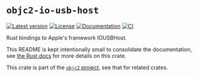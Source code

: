# `objc2-io-usb-host`

[![Latest version](https://badgen.net/crates/v/objc2-io-usb-host)](https://crates.io/crates/objc2-io-usb-host)
[![License](https://badgen.net/badge/license/Zlib%20OR%20Apache-2.0%20OR%20MIT/blue)](../../LICENSE.md)
[![Documentation](https://docs.rs/objc2-io-usb-host/badge.svg)](https://docs.rs/objc2-io-usb-host/)
[![CI](https://github.com/madsmtm/objc2/actions/workflows/ci.yml/badge.svg)](https://github.com/madsmtm/objc2/actions/workflows/ci.yml)

Rust bindings to Apple's framework IOUSBHost.

This README is kept intentionally small to consolidate the documentation, see
[the Rust docs](https://docs.rs/objc2-io-usb-host/) for more details on this crate.

This crate is part of the [`objc2` project](https://github.com/madsmtm/objc2),
see that for related crates.
